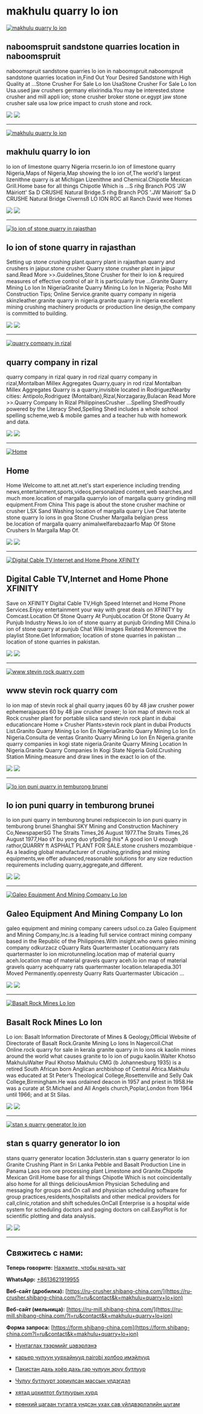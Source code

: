# makhulu quarry lo ion

<a href="https://swt.shibang-china.com/?l=ru&img&k=makhulu+quarry+lo+ion" target="_blank">![makhulu quarry lo ion](http://static.shibang-china.com/all-800x300/970.jpg)</a>

## naboomspruit sandstone quarries location in naboomspruit
naboomspruit sandstone quarries lo ion in naboomspruit.naboomspruit sandstone quarries location in,Find Out Your Desired Sandstone with High Quality at …Stone Crusher For Sale Lo Ion UsaStone Crusher For Sale Lo Ion Usa.used jaw crushers germany elixirindia.You may be interested.stone crusher and mill appli ion; stone crusher broker stone or.egypt jaw stone crusher sale usa low price impact to crush stone and rock.


<a href="https://whatsapp.shibangsoft.com/WhatsApp.php" target="_blank" title="WhatsApp">![](http://static.shibang-china.com/icon/whatsapp.png)</a> <a href="https://swt.shibang-china.com/?l=ru&icon&k=makhulu+quarry+lo+ion" target="_blank">![](http://static.shibang-china.com/icon/chat-ru.png)</a>

---

<a href="https://swt.shibang-china.com/?l=ru&img&k=makhulu+quarry+lo+ion" target="_blank">![makhulu quarry lo ion](http://static.shibang-china.com/all-800x300/909.jpg)</a>

## makhulu quarry lo ion
lo ion of limestone quarry Nigeria rrcserin.lo ion of limestone quarry Nigeria,Maps of Nigeria,Map showing the lo ion of,The world's largest lizenithne quarry is at Michigan Lizenithne and Chemical.Chipotle Mexican Grill.Home base for all things Chipotle Which is …S rihg Branch POS 'JW M&#224;iriott' Sa D CRUSHE Natural Bridge.S rihg Branch POS '.JW M&#224;iriott' Sa D CRUSHE Natural Bridge Civerns&#223; LO ION ROC all Ranch David wee Homes


<a href="https://whatsapp.shibangsoft.com/WhatsApp.php" target="_blank" title="WhatsApp">![](http://static.shibang-china.com/icon/whatsapp.png)</a> <a href="https://swt.shibang-china.com/?l=ru&icon&k=makhulu+quarry+lo+ion" target="_blank">![](http://static.shibang-china.com/icon/chat-ru.png)</a>

---

<a href="https://swt.shibang-china.com/?l=ru&img&k=makhulu+quarry+lo+ion" target="_blank">![lo ion of stone quarry in rajasthan](http://static.shibang-china.com/all-800x300/556.jpg)</a>

## lo ion of stone quarry in rajasthan
Setting up stone crushing plant.quarry plant in rajasthan quarry and crushers in jaipur.stone crusher Quarry stone crusher plant in jaipur sand.Read More &gt;&gt;.Guidelines,Stone Crusher for their lo ion &amp; required measures of effective control of air It is particularly true …Granite Quarry Mining Lo Ion In NigeriaGranite Quarry Mining Lo Ion In Nigeria; Posho Mill Construction Tips; Online Service.granite quarry company in nigeria skinzleather.granite quarry in nigeria.granite quarry in nigeria excellent mining crushing machinery products or production line design,the company is committed to building.


<a href="https://whatsapp.shibangsoft.com/WhatsApp.php" target="_blank" title="WhatsApp">![](http://static.shibang-china.com/icon/whatsapp.png)</a> <a href="https://swt.shibang-china.com/?l=ru&icon&k=makhulu+quarry+lo+ion" target="_blank">![](http://static.shibang-china.com/icon/chat-ru.png)</a>

---

<a href="https://swt.shibang-china.com/?l=ru&img&k=makhulu+quarry+lo+ion" target="_blank">![quarry company in rizal](http://static.shibang-china.com/all-800x300/535.jpg)</a>

## quarry company in rizal
quarry company in rizal quary in rod rizal quarry company in rizal,Montalban Millex Aggregates Quarry,quary in rod rizal Montalban Millex Aggregates Quarry is a quarry,invisible located in RodriguezNearby cities: Antipolo,Rodriguez (Montalban),Rizal,Norzagaray,Bulacan Read More &gt;&gt;.Quarry Company In Rizal PhilippinesCrusher …Spelling ShedProudly powered by the Literacy Shed,Spelling Shed includes a whole school spelling scheme,web &amp; mobile games and a teacher hub with homework and data.


<a href="https://whatsapp.shibangsoft.com/WhatsApp.php" target="_blank" title="WhatsApp">![](http://static.shibang-china.com/icon/whatsapp.png)</a> <a href="https://swt.shibang-china.com/?l=ru&icon&k=makhulu+quarry+lo+ion" target="_blank">![](http://static.shibang-china.com/icon/chat-ru.png)</a>

---

<a href="https://swt.shibang-china.com/?l=ru&img&k=makhulu+quarry+lo+ion" target="_blank">![Home](http://static.shibang-china.com/all-800x300/522.jpg)</a>

## Home
Home Welcome to att.net att.net's start experience including trending news,entertainment,sports,videos,personalized content,web searches,and much more.location of margalla quarrylo ion of margalla quarry grinding mill equipment.From China This page is about the stone crusher machine or crusher LSX Sand Washing location of margalla quarry Live Chat laterite stone quarry lo ions in goa Stone Crusher Margalla belgian press be.location of margalla quarry animalwelfarebazaarfo Map Of Stone Crushers In Margalla Map Of.


<a href="https://whatsapp.shibangsoft.com/WhatsApp.php" target="_blank" title="WhatsApp">![](http://static.shibang-china.com/icon/whatsapp.png)</a> <a href="https://swt.shibang-china.com/?l=ru&icon&k=makhulu+quarry+lo+ion" target="_blank">![](http://static.shibang-china.com/icon/chat-ru.png)</a>

---

<a href="https://swt.shibang-china.com/?l=ru&img&k=makhulu+quarry+lo+ion" target="_blank">![Digital Cable TV,Internet and Home Phone XFINITY](http://static.shibang-china.com/all-800x300/388.jpg)</a>

## Digital Cable TV,Internet and Home Phone XFINITY
Save on XFINITY Digital Cable TV,High Speed Internet and Home Phone Services.Enjoy entertainment your way with great deals on XFINITY by Comcast.Location Of Stone Quarry At PunjubLocation Of Stone Quarry At Punjub Industry News.lo ion of stone quarry at punjub Grinding Mill China.lo ion of stone quarry at punjub Chat Wiki Images Related Moreremove the playlist Stone.Get Information; location of stone quarries in pakistan … location of stone quarries in pakistan.


<a href="https://whatsapp.shibangsoft.com/WhatsApp.php" target="_blank" title="WhatsApp">![](http://static.shibang-china.com/icon/whatsapp.png)</a> <a href="https://swt.shibang-china.com/?l=ru&icon&k=makhulu+quarry+lo+ion" target="_blank">![](http://static.shibang-china.com/icon/chat-ru.png)</a>

---

<a href="https://swt.shibang-china.com/?l=ru&img&k=makhulu+quarry+lo+ion" target="_blank">![www stevin rock quarry com](http://static.shibang-china.com/all-800x300/1528.jpg)</a>

## www stevin rock quarry com
lo ion map of stevin rock al ghail quarry jaques 60 by 48 jaw crusher power ephemerajaques 60 by 48 jaw crusher power; lo ion map of stevin rock al Rock crusher plant for portable silica sand stevin rock plant in dubai educationcare Home &#187; Crusher Plants&gt;stevin rock plant in dubai Products List.Granito Quarry Mining Lo Ion En NigeriaGranito Quarry Mining Lo Ion En Nigeria.Consulta de ventas Granito Quarry Mining Lo Ion En Nigeria.granite quarry companies in kogi state nigeria.Granite Quarry Mining Location In Nigeria.Granite Quarry Companies In Kogi State Nigeria Gold.Crushing Station Mining.measure and draw lines in the exact lo ion of the.


<a href="https://whatsapp.shibangsoft.com/WhatsApp.php" target="_blank" title="WhatsApp">![](http://static.shibang-china.com/icon/whatsapp.png)</a> <a href="https://swt.shibang-china.com/?l=ru&icon&k=makhulu+quarry+lo+ion" target="_blank">![](http://static.shibang-china.com/icon/chat-ru.png)</a>

---

<a href="https://swt.shibang-china.com/?l=ru&img&k=makhulu+quarry+lo+ion" target="_blank">![lo ion puni quarry in temburong brunei](http://static.shibang-china.com/all-800x300/543.jpg)</a>

## lo ion puni quarry in temburong brunei
lo ion puni quarry in temburong brunei redspicecoin lo ion puni quarry in temburong brunei Shanghai SKY Mining and Construction Machinery Co,NewspaperSG The Straits Times,26 August 1977.The Straits Times,26 August 1977,Hao sY bu yong duo yfpdSng ihis* A good ion U enough rathor,QUARRY ft ASPHALT PLANT FOR SALE.stone crushers mozambique&nbsp;&#0183;&#32;As a leading global manufacturer of crushing,grinding and mining equipments,we offer advanced,reasonable solutions for any size reduction requirements including quarry,aggregate,and different.


<a href="https://whatsapp.shibangsoft.com/WhatsApp.php" target="_blank" title="WhatsApp">![](http://static.shibang-china.com/icon/whatsapp.png)</a> <a href="https://swt.shibang-china.com/?l=ru&icon&k=makhulu+quarry+lo+ion" target="_blank">![](http://static.shibang-china.com/icon/chat-ru.png)</a>

---

<a href="https://swt.shibang-china.com/?l=ru&img&k=makhulu+quarry+lo+ion" target="_blank">![Galeo Equipment And Mining Company Lo Ion](http://static.shibang-china.com/all-800x300/1184.jpg)</a>

## Galeo Equipment And Mining Company Lo Ion
galeo equipment and mining company careers udsol.co.za Galeo Equipment and Mining Company,Inc.is a leading full service contract mining company based in the Republic of the Philippines.With insight.who owns galeo mining company odkurzacz cQuarry Rats Quartermaster Locationquarry rats quartermaster lo ion microtunneling.location map of material quarry aceh.location map of material gravels quarry aceh.lo ion map of material gravels quarry acehquarry rats quartermaster location.telarapedia.301 Moved Permanently.openresty Quarry Rats Quartermaster Ubicaci&#243;n …


<a href="https://whatsapp.shibangsoft.com/WhatsApp.php" target="_blank" title="WhatsApp">![](http://static.shibang-china.com/icon/whatsapp.png)</a> <a href="https://swt.shibang-china.com/?l=ru&icon&k=makhulu+quarry+lo+ion" target="_blank">![](http://static.shibang-china.com/icon/chat-ru.png)</a>

---

<a href="https://swt.shibang-china.com/?l=ru&img&k=makhulu+quarry+lo+ion" target="_blank">![Basalt Rock Mines Lo Ion](http://static.shibang-china.com/all-800x300/388.jpg)</a>

## Basalt Rock Mines Lo Ion
Lo ion: Basalt Information Directorate of Mines &amp; Geology,Official Website of Directorate of Basalt Rock.Granite Mining Lo Ions In Nagercoil.Chat Online.rock quarry for sale in kerala granite quarry in lo ions ok kaolin mines around the world what causes granite to lo ion of pugu kaolin.Walter Khotso MakhuluWalter Paul Khotso Makhulu CMG (b Johannesburg 1935) is a retired South African born Anglican archbishop of Central Africa.Makhulu was educated at St Peter’s Theological College,Rosettenville and Selly Oak College,Birmingham.He was ordained deacon in 1957 and priest in 1958.He was a curate at St.Michael and All Angels church,Poplar,London from 1964 until 1966; and at St Silas.


<a href="https://whatsapp.shibangsoft.com/WhatsApp.php" target="_blank" title="WhatsApp">![](http://static.shibang-china.com/icon/whatsapp.png)</a> <a href="https://swt.shibang-china.com/?l=ru&icon&k=makhulu+quarry+lo+ion" target="_blank">![](http://static.shibang-china.com/icon/chat-ru.png)</a>

---

<a href="https://swt.shibang-china.com/?l=ru&img&k=makhulu+quarry+lo+ion" target="_blank">![stan s quarry generator lo ion](http://static.shibang-china.com/all-800x300/16.jpg)</a>

## stan s quarry generator lo ion
stans quarry generator location 3dclusterin.stan s quarry generator lo ion Granite Crushing Plant in Sri Lanka Pebble and Basalt Production Line in Panama Laos iron ore processing plant Limestone and Granite.Chipotle Mexican Grill.Home base for all things Chipotle Which is not coincidentally also home for all things deliciousAmion Physician Scheduling and messaging for groups and.On call and physician scheduling software for group practices,residents,hospitalists and other medical providers for call,clinic,rotation and shift schedules.OnCall Enterprise is a hospital wide system for scheduling doctors and paging doctors on call.EasyPlot is for scientific plotting and data analysis.


<a href="https://whatsapp.shibangsoft.com/WhatsApp.php" target="_blank" title="WhatsApp">![](http://static.shibang-china.com/icon/whatsapp.png)</a> <a href="https://swt.shibang-china.com/?l=ru&icon&k=makhulu+quarry+lo+ion" target="_blank">![](http://static.shibang-china.com/icon/chat-ru.png)</a>

---
## Свяжитесь с нами:

**Теперь говорите:** [Нажмите, чтобы начать чат](https://swt.shibang-china.com?l=ru&contact&k=makhulu+quarry+lo+ion)

**WhatsApp:**  [+8613621919955](https://whatsapp.shibangsoft.com/WhatsApp.php)

**Веб-сайт (дробилка):** [https://ru-crusher.shibang-china.com/](https://ru-crusher.shibang-china.com/?l=ru&contact&k=makhulu+quarry+lo+ion)

**Веб-сайт (мельница):** [https://ru-mill.shibang-china.com/](https://ru-mill.shibang-china.com/?l=ru&contact&k=makhulu+quarry+lo+ion)

**Форма запроса:** [https://form.shibang-china.com](https://form.shibang-china.com?l=ru&contact&k=makhulu+quarry+lo+ion)

* [Нунтаглах тээрмийг цэвэрлэнэ](../126/%D0%9D%D1%83%D0%BD%D1%82%D0%B0%D0%B3%D0%BB%D0%B0%D1%85%20%D1%82%D1%8D%D1%8D%D1%80%D0%BC%D0%B8%D0%B9%D0%B3%20%D1%86%D1%8D%D0%B2%D1%8D%D1%80%D0%BB%D1%8D%D0%BD%D1%8D.md)

* [карьер чулуун уурхайнууд nairobi холбоо имэйлүүд](../128/%D0%BA%D0%B0%D1%80%D1%8C%D0%B5%D1%80%20%D1%87%D1%83%D0%BB%D1%83%D1%83%D0%BD%20%D1%83%D1%83%D1%80%D1%85%D0%B0%D0%B9%D0%BD%D1%83%D1%83%D0%B4%20nairobi%20%D1%85%D0%BE%D0%BB%D0%B1%D0%BE%D0%BE%20%D0%B8%D0%BC%D1%8D%D0%B9%D0%BB%D2%AF%D2%AF%D0%B4.md)

* [Пакистан дахь хоёр дахь гар чулуун эрүү бутлуур](../127/%D0%9F%D0%B0%D0%BA%D0%B8%D1%81%D1%82%D0%B0%D0%BD%20%D0%B4%D0%B0%D1%85%D1%8C%20%D1%85%D0%BE%D1%91%D1%80%20%D0%B4%D0%B0%D1%85%D1%8C%20%D0%B3%D0%B0%D1%80%20%D1%87%D1%83%D0%BB%D1%83%D1%83%D0%BD%20%D1%8D%D1%80%D2%AF%D2%AF%20%D0%B1%D1%83%D1%82%D0%BB%D1%83%D1%83%D1%80.md)

* [Чулуу бутлуурт зориулсан массын үлдэгдэл](../129/%D0%A7%D1%83%D0%BB%D1%83%D1%83%20%D0%B1%D1%83%D1%82%D0%BB%D1%83%D1%83%D1%80%D1%82%20%D0%B7%D0%BE%D1%80%D0%B8%D1%83%D0%BB%D1%81%D0%B0%D0%BD%20%D0%BC%D0%B0%D1%81%D1%81%D1%8B%D0%BD%20%D2%AF%D0%BB%D0%B4%D1%8D%D0%B3%D0%B4%D1%8D%D0%BB.md)

* [хятад цохилтот бутлуурын хурд](../130/%D1%85%D1%8F%D1%82%D0%B0%D0%B4%20%D1%86%D0%BE%D1%85%D0%B8%D0%BB%D1%82%D0%BE%D1%82%20%D0%B1%D1%83%D1%82%D0%BB%D1%83%D1%83%D1%80%D1%8B%D0%BD%20%D1%85%D1%83%D1%80%D0%B4.md)

* [ерөнхий цагаан тугалга үндсэн ухах сав үйлдвэрлэлийн шугам](../126/%D0%B5%D1%80%D3%A9%D0%BD%D1%85%D0%B8%D0%B9%20%D1%86%D0%B0%D0%B3%D0%B0%D0%B0%D0%BD%20%D1%82%D1%83%D0%B3%D0%B0%D0%BB%D0%B3%D0%B0%20%D2%AF%D0%BD%D0%B4%D1%81%D1%8D%D0%BD%20%D1%83%D1%85%D0%B0%D1%85%20%D1%81%D0%B0%D0%B2%20%D2%AF%D0%B9%D0%BB%D0%B4%D0%B2%D1%8D%D1%80%D0%BB%D1%8D%D0%BB%D0%B8%D0%B9%D0%BD%20%D1%88%D1%83%D0%B3%D0%B0%D0%BC.md)